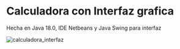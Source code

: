# Calculadora con Interfaz grafica
Hecha en Java 18.0, IDE Netbeans y Java Swing para interfaz

![calculadora_interfaz](https://user-images.githubusercontent.com/63487663/194138035-93cf3a4f-a76c-4d48-98be-170435ef0115.PNG)
